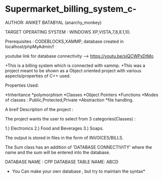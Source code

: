 # Supermarket_billing_system_c-

AUTHOR: ANIKET BATABYAL (anarchy_monkey)

TARGET OPERATING SYSTEM : WINDOWS XP,VISTA,7,8,8.1,10.

Prerequisites : CODEBLOCKS,XAMMP, database created in localhost/phpMyAdmin/!

youtube link for database connectivity --> https://youtu.be/siQCWPxDtMo 

+This is a billing system which is connected with xammp.
+This was a project meant to be shown as a Object oriented project with various aspects/properties of C++ used.


Properties Used:

*Inheritance
*polymorphism
*Classes
*Object Pointers
*Functions
*Modes of classes : Public,Protected,Private
*Abstraction
*file handling.

A breif Description of the project : 

The project wants the user to select from 3 categories(Classes) :

1.) Electronics
2.) Food and Beverages
3.) Soaps.

The output is stored in files in the form of INVOICES/BILLS.

The Sum class has an addition of 'DATABASE CONNECTIVITY' where the name and the sum will be entered into the database. 

DATABASE NAME :  CPP
DATABASE TABLE NAME: ABCD

* You Can make your own database , but try to maintain the syntax*

 


